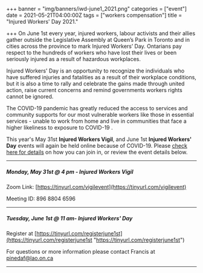 +++
banner = "img/banners/iwd-june1_2021.png"
categories = ["event"]
date = 2021-05-21T04:00:00Z
tags = ["workers compensation"]
title = "Injured Workers' Day 2021."

+++
On June 1st every year, injured workers, labour activists and their allies gather outside the Legislative Assembly at Queen’s Park in Toronto and in cities across the province to mark Injured Workers’ Day. Ontarians pay respect to the hundreds of workers who have lost their lives or been seriously injured as a result of hazardous workplaces.

Injured Workers' Day is an opportunity to recognize the individuals who have suffered injuries and fatalities as a result of their workplace conditions, but it is also a time to rally and celebrate the gains made through united action, raise current concerns and remind governments workers rights cannot be ignored.

The COVID-19 pandemic has greatly reduced the access to services and community supports for our most vulnerable workers like those in essential services - unable to work from home and live in communities that face a higher likeliness to exposure to COVID-19 .  

This year's May 31st **Injured Workers Vigil**, and June 1st **Injured Workers' Day** events will again be held online because of COVID-19. Please [check here for details](https://injuredworkersonline.org/iwevents/event/june-1st-injured-workers-day/) on how you can join in, or review the event details below.

***

##### **Monday, May 31st @ 4 pm - Injured Workers Vigil** 

Zoom Link: [https://tinyurl.com/vigilevent](https://tinyurl.com/vigilevent)

Meeting ID: 896 8804 6596

***

##### **Tuesday, June 1st @ 11 am- Injured Workers' Day**

Register at [https://tinyurl.com/registerjune1st](https://tinyurl.com/registerjune1st "https://tinyurl.com/registerjune1st")

For questions or more information please contact Francis at [pinedaf@lao.on.ca](mailto:pinedaf@lao.on.ca)

***